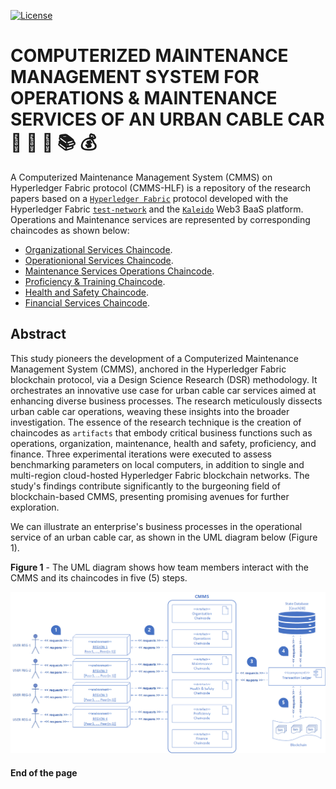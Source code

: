 [![License](https://img.shields.io/badge/License-Apache%202.0-blue.svg)](https://opensource.org/licenses/Apache-2.0)

# **COMPUTERIZED MAINTENANCE MANAGEMENT SYSTEM FOR OPERATIONS & MAINTENANCE SERVICES OF AN URBAN CABLE CAR**  :aerial_tramway: :construction_worker: :wrench: :books: :moneybag:

A Computerized Maintenance Management System (CMMS) on Hyperledger Fabric protocol (CMMS-HLF) is a repository of the research papers based on a [`Hyperledger Fabric`](https://www.hyperledger.org/use/fabric) protocol developed with the Hyperledger Fabric [`test-network`](https://github.com/hyperledger/fabric-samples/tree/main/test-network) and the [`Kaleido`](https://www.kaleido.io/) Web3 BaaS platform.
Operations and Maintenance services are represented by corresponding chaincodes as shown below:
* [Organizational Services Chaincode](01-chaincodes/01-organisation/README.md).
* [Operationional Services Chaincode](01-chaincodes/02-operations/README.md).
* [Maintenance Services Operations Chaincode](01-chaincodes/03-maintenance/README.md).
* [Proficiency & Training Chaincode](01-chaincodes/04-proficiency/proficiancy/README.md).
* [Health and Safety Chaincode](01-chaincodes/05-safety-management/README.md).
* [Financial Services Chaincode](01-chaincodes/06-finance/fin-chaincode/README.md).

## Abstract

This study pioneers the development of a Computerized Maintenance Management System (CMMS), anchored in the Hyperledger Fabric blockchain protocol, via a Design Science Research (DSR) methodology. It orchestrates an innovative use case for urban cable car services aimed at enhancing diverse business processes. The research meticulously dissects urban cable car operations, weaving these insights into the broader investigation. The essence of the research technique is the creation of chaincodes as `artifacts` that embody critical business functions such as operations, organization, maintenance, health and safety, proficiency, and finance. Three experimental iterations were executed to assess benchmarking parameters on local computers, in addition to single and multi-region cloud-hosted Hyperledger Fabric blockchain networks. The study's findings contribute significantly to the burgeoning field of blockchain-based CMMS, presenting promising avenues for further exploration.

We can illustrate an enterprise's business processes in the operational service of an urban cable car, as shown in the UML diagram below (Figure 1).

**Figure 1** - The UML diagram shows how team members interact with the CMMS and its chaincodes in five (5) steps.

![Overall Business Processes as UML Diagram](05-plots/images/fig03-UML-diagram-v2.png "Overall Business Processes as UML Diagram")

#### End of the page
